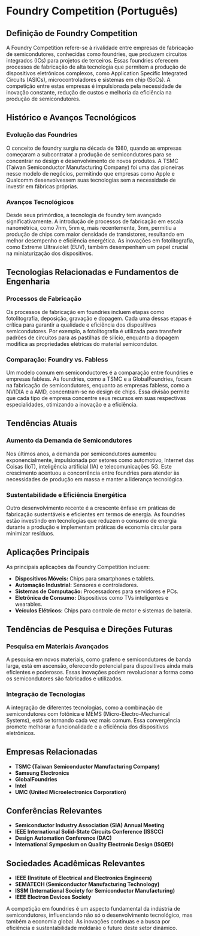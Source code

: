 # Foundry Competition (Português)

## Definição de Foundry Competition

A Foundry Competition refere-se à rivalidade entre empresas de fabricação de semicondutores, conhecidas como foundries, que produzem circuitos integrados (ICs) para projetos de terceiros. Essas foundries oferecem processos de fabricação de alta tecnologia que permitem a produção de dispositivos eletrônicos complexos, como Application Specific Integrated Circuits (ASICs), microcontroladores e sistemas em chip (SoCs). A competição entre estas empresas é impulsionada pela necessidade de inovação constante, redução de custos e melhoria da eficiência na produção de semicondutores.

## Histórico e Avanços Tecnológicos

### Evolução das Foundries

O conceito de foundry surgiu na década de 1980, quando as empresas começaram a subcontratar a produção de semicondutores para se concentrar no design e desenvolvimento de novos produtos. A TSMC (Taiwan Semiconductor Manufacturing Company) foi uma das pioneiras nesse modelo de negócios, permitindo que empresas como Apple e Qualcomm desenvolvessem suas tecnologias sem a necessidade de investir em fábricas próprias.

### Avanços Tecnológicos

Desde seus primórdios, a tecnologia de foundry tem avançado significativamente. A introdução de processos de fabricação em escala nanométrica, como 7nm, 5nm e, mais recentemente, 3nm, permitiu a produção de chips com maior densidade de transistores, resultando em melhor desempenho e eficiência energética. As inovações em fotolitografia, como Extreme Ultraviolet (EUV), também desempenham um papel crucial na miniaturização dos dispositivos.

## Tecnologias Relacionadas e Fundamentos de Engenharia

### Processos de Fabricação

Os processos de fabricação em foundries incluem etapas como fotolitografia, deposição, gravação e dopagem. Cada uma dessas etapas é crítica para garantir a qualidade e eficiência dos dispositivos semicondutores. Por exemplo, a fotolitografia é utilizada para transferir padrões de circuitos para as pastilhas de silício, enquanto a dopagem modifica as propriedades elétricas do material semicondutor.

### Comparação: Foundry vs. Fabless

Um modelo comum em semiconductores é a comparação entre foundries e empresas fabless. As foundries, como a TSMC e a GlobalFoundries, focam na fabricação de semicondutores, enquanto as empresas fabless, como a NVIDIA e a AMD, concentram-se no design de chips. Essa divisão permite que cada tipo de empresa concentre seus recursos em suas respectivas especialidades, otimizando a inovação e a eficiência.

## Tendências Atuais

### Aumento da Demanda de Semicondutores

Nos últimos anos, a demanda por semicondutores aumentou exponencialmente, impulsionada por setores como automotivo, Internet das Coisas (IoT), inteligência artificial (IA) e telecomunicações 5G. Este crescimento acentuou a concorrência entre foundries para atender às necessidades de produção em massa e manter a liderança tecnológica.

### Sustentabilidade e Eficiência Energética

Outro desenvolvimento recente é a crescente ênfase em práticas de fabricação sustentáveis e eficientes em termos de energia. As foundries estão investindo em tecnologias que reduzem o consumo de energia durante a produção e implementam práticas de economia circular para minimizar resíduos.

## Aplicações Principais

As principais aplicações da Foundry Competition incluem:

- **Dispositivos Móveis:** Chips para smartphones e tablets.
- **Automação Industrial:** Sensores e controladores.
- **Sistemas de Computação:** Processadores para servidores e PCs.
- **Eletrônica de Consumo:** Dispositivos como TVs inteligentes e wearables.
- **Veículos Elétricos:** Chips para controle de motor e sistemas de bateria.

## Tendências de Pesquisa e Direções Futuras

### Pesquisa em Materiais Avançados

A pesquisa em novos materiais, como grafeno e semicondutores de banda larga, está em ascensão, oferecendo potencial para dispositivos ainda mais eficientes e poderosos. Essas inovações podem revolucionar a forma como os semicondutores são fabricados e utilizados.

### Integração de Tecnologias

A integração de diferentes tecnologias, como a combinação de semicondutores com fotônica e MEMS (Micro-Electro-Mechanical Systems), está se tornando cada vez mais comum. Essa convergência promete melhorar a funcionalidade e a eficiência dos dispositivos eletrônicos.

## Empresas Relacionadas

- **TSMC (Taiwan Semiconductor Manufacturing Company)**
- **Samsung Electronics**
- **GlobalFoundries**
- **Intel**
- **UMC (United Microelectronics Corporation)**

## Conferências Relevantes

- **Semiconductor Industry Association (SIA) Annual Meeting**
- **IEEE International Solid-State Circuits Conference (ISSCC)**
- **Design Automation Conference (DAC)**
- **International Symposium on Quality Electronic Design (ISQED)**

## Sociedades Acadêmicas Relevantes

- **IEEE (Institute of Electrical and Electronics Engineers)**
- **SEMATECH (Semiconductor Manufacturing Technology)**
- **ISSM (International Society for Semiconductor Manufacturing)**
- **IEEE Electron Devices Society**

A competição em foundries é um aspecto fundamental da indústria de semicondutores, influenciando não só o desenvolvimento tecnológico, mas também a economia global. As inovações contínuas e a busca por eficiência e sustentabilidade moldarão o futuro deste setor dinâmico.